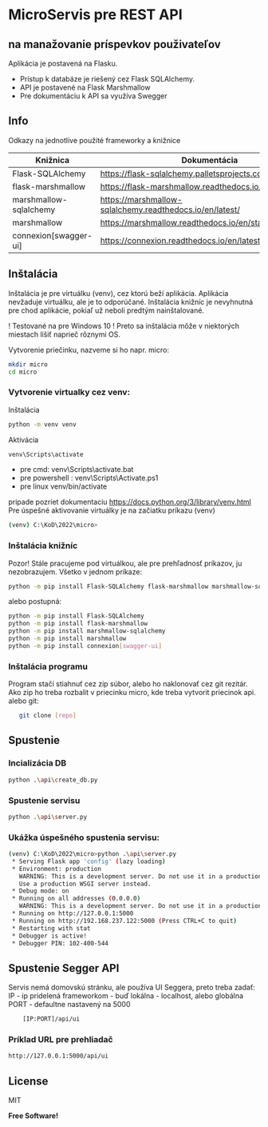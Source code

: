 # MicroServis pre REST API
##  na manažovanie príspevkov použivateľov

Aplikácia je postavená na Flasku.
- Prístup k databáze je riešený cez Flask SQLAlchemy.
- API je postavené na Flask Marshmallow
- Pre dokumentáciu k API sa využíva Swegger

## Info 

Odkazy na jednotlive použité frameworky a knižnice

| Knižnica | Dokumentácia |
| ------ | ------ |
| Flask-SQLAlchemy | https://flask-sqlalchemy.palletsprojects.com/en/2.x/ |
| flask-marshmallow | https://flask-marshmallow.readthedocs.io/en/latest/ |
| marshmallow-sqlalchemy | https://marshmallow-sqlalchemy.readthedocs.io/en/latest/ |
| marshmallow | https://marshmallow.readthedocs.io/en/stable/ |
| connexion[swagger-ui] | https://connexion.readthedocs.io/en/latest/quickstart.html |

## Inštalácia
Inštalácia je pre virtuálku (venv), cez ktorú beží aplikácia. 
Aplikácia nevžaduje virtuálku, ale je to odporúčané.
Inštalácia knižníc je nevyhnutná pre chod aplikácie, pokiaľ už neboli predtým nainštalované.

! Testované na pre Windows 10 !
Preto sa inštalácia môže v niektorých miestach líšiť naprieč rôznymi OS.


Vytvorenie priečinku, nazveme si ho napr. micro:

```sh
mkdir micro
cd micro
```

### Vytvorenie virtualky cez venv:
Inštalácia
```sh
python -m venv venv
```
Aktivácia
```sh
venv\Scripts\activate
```
- pre cmd: venv\Scripts\activate.bat
- pre powershell : venv\Scripts\Activate.ps1
- pre linux venv/bin/activate 

pripade pozriet dokumentaciu https://docs.python.org/3/library/venv.html
Pre úspešné aktivovanie virtuálky je na začiatku príkazu (venv)
```sh
(venv) C:\KoD\2022\micro>
```
### Inštalácia knižníc
Pozor! Stále pracujeme pod virtuálkou, ale pre prehľadnosť príkazov, ju nezobrazujem.
Všetko v jednom príkaze:
```sh
python -m pip install Flask-SQLAlchemy flask-marshmallow marshmallow-sqlalchemy marshmallow connexion[swagger-ui]
```
alebo postupná:
```sh
python -m pip install Flask-SQLAlchemy
python -m pip install flask-marshmallow 
python -m pip install marshmallow-sqlalchemy
python -m pip install marshmallow
python -m pip install connexion[swagger-ui]
```

### Inštalácia programu
Program stačí stiahnuť cez zip súbor, alebo ho naklonovať cez git rezitár.
Ako zip ho treba rozbalit v priecinku micro, kde treba vytvorit priecinok api. 
alebo git:
```sh
   git clone [repo] 
```
## Spustenie

### Incializácia DB

```sh
python .\api\create_db.py
```

### Spustenie servisu
```sh
python .\api\server.py
```

### Ukážka úspešného spustenia servisu:
```sh
(venv) C:\KoD\2022\micro>python .\api\server.py
 * Serving Flask app 'config' (lazy loading)
 * Environment: production
   WARNING: This is a development server. Do not use it in a production deployment.
   Use a production WSGI server instead.
 * Debug mode: on
 * Running on all addresses (0.0.0.0)
   WARNING: This is a development server. Do not use it in a production deployment.
 * Running on http://127.0.0.1:5000
 * Running on http://192.168.237.122:5000 (Press CTRL+C to quit)
 * Restarting with stat
 * Debugger is active!
 * Debugger PIN: 102-400-544
```

## Spustenie Segger API
Servis nemá domovskú stránku, ale používa UI Seggera, preto treba zadať:
IP - ip pridelená frameworkom - buď lokálna - localhost, alebo globálna
PORT - defaultne nastavený na 5000
```sh
    [IP:PORT]/api/ui
```
### Príklad URL pre prehliadač
```sh
http://127.0.0.1:5000/api/ui
```
## License

MIT

**Free Software!**

